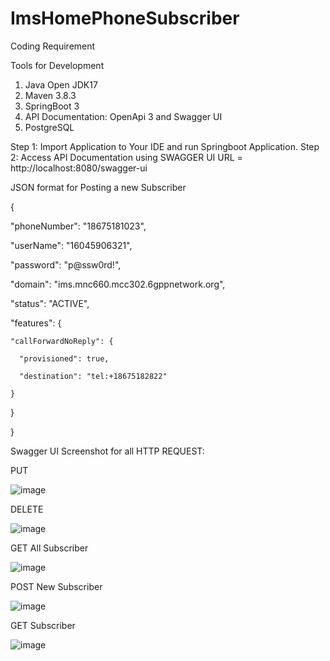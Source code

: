 # ImsHomePhoneSubscriber
Coding Requirement

Tools for Development

1. Java Open JDK17
2. Maven 3.8.3
3. SpringBoot 3
4. API Documentation: OpenApi 3 and Swagger UI
5. PostgreSQL

Step 1: Import Application to Your IDE and run Springboot Application.
Step 2: Access API Documentation using SWAGGER UI URL = http://localhost:8080/swagger-ui

JSON format for Posting a new Subscriber

{

  "phoneNumber": "18675181023",

  "userName": "16045906321",

  "password": "p@ssw0rd!",

  "domain": "ims.mnc660.mcc302.6gppnetwork.org",

  "status": "ACTIVE",

  "features": {

    "callForwardNoReply": {

      "provisioned": true,

      "destination": "tel:+18675182822"

    }

  }

} 

Swagger UI Screenshot for all HTTP REQUEST:

PUT

![image](https://user-images.githubusercontent.com/104213389/225871621-ffda3905-4d02-49d5-9420-dc0bb215e6c8.png)

DELETE

![image](https://user-images.githubusercontent.com/104213389/225872411-26a0d8c5-a0f2-417e-b537-e99d9cc53605.png)

GET All Subscriber

![image](https://user-images.githubusercontent.com/104213389/225872730-37daa198-5a86-41e4-89aa-72a062376b8e.png)

POST New Subscriber

![image](https://user-images.githubusercontent.com/104213389/225875204-d8c5b091-9f5d-4981-80b6-1ecbe2a46be2.png)

GET Subscriber

![image](https://user-images.githubusercontent.com/104213389/225875427-d9ace2e9-0f3a-4503-82e7-125dbe878b09.png)



